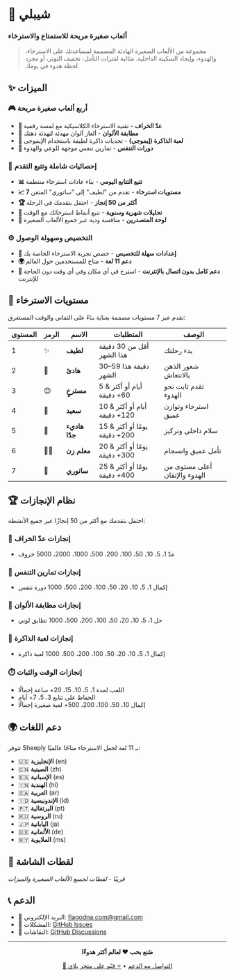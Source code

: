 # 🐑 شيبلي

### ألعاب صغيرة مريحة للاستمتاع والاسترخاء

> مجموعة من الألعاب الصغيرة الهادئة المصممة لمساعدتك على الاسترخاء، والهدوء، وإيجاد السكينة الداخلية. مثالية لفترات التأمل، تخفيف التوتر، أو مجرد لحظة هدوء في يومك.

## ✨ الميزات

### 🎮 أربع ألعاب صغيرة مريحة

- **🐑 عدّ الخراف** - تقنية الاسترخاء الكلاسيكية مع لمسة رقمية
- **🌈 مطابقة الألوان** - ألغاز ألوان مهدئة لتهدئة ذهنك
- **🧩 لعبة الذاكرة (إيموجي)** - تحديات ذاكرة لطيفة باستخدام الإيموجي
- **💨 دورات التنفس** - تمارين تنفس موجهة للوعي والهدوء

### 🎯 إحصائيات شاملة وتتبع التقدم

- **📊 تتبع التتابع اليومي** - بناء عادات استرخاء منتظمة
- **📈 7 مستويات استرخاء** - تقدم من "لطيف" إلى "ساتوري" المتقن
- **🏆 أكثر من 50 إنجاز** - احتفل بتقدمك في الرحلة
- **📅 تحليلات شهرية وسنوية** - تتبع أنماط استرخائك مع الوقت
- **🏅 لوحة المتصدرين** - منافسة ودية عبر جميع الألعاب الصغيرة

### ⚙️ التخصيص وسهولة الوصول

- **🎨 إعدادات سهلة للتخصيص** - خصص تجربة الاسترخاء الخاصة بك
- **🌍 دعم 11 لغة** - متاح للمستخدمين حول العالم
- **📱 دعم كامل بدون اتصال بالإنترنت** - استرخ في أي مكان وفي أي وقت دون الحاجة للإنترنت

## 🌟 مستويات الاسترخاء

تقدم عبر 7 مستويات مصممة بعناية بناءً على التفاني والوقت المستغرق:

| المستوى | الرمز | الاسم          | المتطلبات                     | الوصف                         |
| ------- | ----- | -------------- | ----------------------------- | ----------------------------- |
| 1       | ✨    | **لطيف**       | أقل من 30 دقيقة هذا الشهر     | بدء رحلتك                     |
| 2       | 🍃    | **هادئ**       | 30–59 دقيقة هذا الشهر         | شعور الذهن بالانتعاش          |
| 3       | 😊    | **مسترخٍ**     | 5 أيام أو أكثر & 60+ دقيقة    | تقدم ثابت نحو الهدوء          |
| 4       | 🌸    | **سعيد**       | 10 أيام أو أكثر & 120+ دقيقة  | استرخاء وتوازن عميق           |
| 5       | 🌙    | **هاديء جدًا** | 15 يومًا أو أكثر & 200+ دقيقة | سلام داخلي وتركيز             |
| 6       | 🧘‍♂️    | **معلم زن**    | 20 يومًا أو أكثر & 300+ دقيقة | تأمل عميق وانسجام             |
| 7       | 🌟    | **ساتوري**     | 25 يومًا أو أكثر & 400+ دقيقة | أعلى مستوى من الهدوء والإتقان |

## 🏆 نظام الإنجازات

احتفل بتقدمك مع أكثر من 50 إنجازًا عبر جميع الأنشطة:

### 🐑 إنجازات عدّ الخراف

- عدّ 1، 5، 10، 50، 100، 200، 500، 1000، 2000، 5000 خروف

### 💨 إنجازات تمارين التنفس

- إكمال 1، 5، 10، 20، 50، 100، 200، 500، 1000 دورة تنفس

### 🌈 إنجازات مطابقة الألوان

- حل 1، 5، 10، 20، 50، 100، 200، 500، 1000 تطابق لوني

### 🧩 إنجازات لعبة الذاكرة

- إكمال 1، 5، 10، 20، 50، 100، 200، 500، 1000 لعبة ذاكرة

### ⏱️ إنجازات الوقت والثبات

- اللعب لمدة 1، 5، 10، 15، 20+ ساعة إجمالًا
- الحفاظ على تتابع 3، 5، 7+ أيام
- إكمال 10، 50، 100، 200، 500+ لعبة صغيرة إجمالًا

## 🌍 دعم اللغات

تتوفر Sheeply بـ 11 لغة لجعل الاسترخاء متاحًا عالميًا:

- 🇺🇸 **الإنجليزية** (en)
- 🇨🇳 **الصينية** (zh)
- 🇪🇸 **الإسبانية** (es)
- 🇮🇳 **الهندية** (hi)
- 🇸🇦 **العربية** (ar)
- 🇮🇩 **الإندونيسية** (id)
- 🇵🇹 **البرتغالية** (pt)
- 🇷🇺 **الروسية** (ru)
- 🇯🇵 **اليابانية** (ja)
- 🇩🇪 **الألمانية** (de)
- 🇲🇾 **الملايوية** (ms)

## 📱 لقطات الشاشة

_قريبًا - لقطات لجميع الألعاب الصغيرة والميزات_

## 📞 الدعم

- 📧 البريد الإلكتروني: flagodna.com@gmail.com
- 🐛 المشكلات: [GitHub Issues](https://github.com/Flagodna-Developer/sheeply/issues)
- 💬 النقاشات: [GitHub Discussions](https://github.com/Flagodna-Developer/sheeply/discussions)

---

<div align="center">

**صُنع بحب ❤️ لعالم أكثر هدوءًا**

[📧 التواصل مع الدعم](mailto:flagodna.com@gmail.com) • [⭐ قيّم على متجر بلاي](https://play.google.com/store/apps/details?id=com.flagodna.sheeply)

</div>
